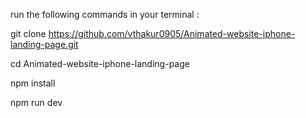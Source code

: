 run the following commands in your terminal :


git clone https://github.com/vthakur0905/Animated-website-iphone-landing-page.git

cd Animated-website-iphone-landing-page

npm install

npm run dev
